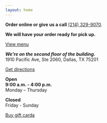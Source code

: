 ```yaml
---
layout: home
---
```


**Order online or give us a call** [(214) 329-9070](tel:2143299070). 

**We will have your order ready for pick up.**

<a class="inline-block mt-8 mb-6 bg-jaffa py-4 px-6 text-white no-underline text-4xl font-bold not-italic" href="https://stupidgoodcoffee.square.site/s/order">View menu</a>

_**We're on the second floor of the building.**_  
1910 Pacific Ave, Ste 2060, Dallas, TX 75201  

<a class="inline-block mt-8 mb-6 bg-jaffa py-4 px-6 text-white no-underline text-4xl font-bold not-italic" href="https://www.google.com/maps/dir/?api=1&destination=1910+Pacific+Ave+Ste+2060+Dallas+TX+75201+US">Get directions</a>

**Open**  
**9:00 a.m. - 4:00 p.m.**   
Monday – Thursday

**Closed**  
Friday - Sunday  

<a class="inline-block mt-8 mb-6 bg-jaffa py-4 px-6 text-white no-underline text-4xl font-bold not-italic" href="https://https://squareup.com/gift/81QENGAGGKNAK/order">Buy gift carda</a>
